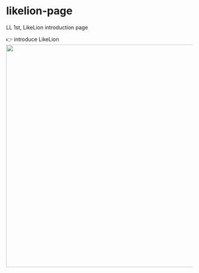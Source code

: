 # likelion-page
LL 1st, LikeLion introduction page

👉 introduce LikeLion</br>
<img src="https://user-images.githubusercontent.com/63948884/103577820-d073ee00-4f18-11eb-9d06-8ca0addf78c4.png" width="600px">
